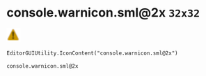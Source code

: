 # console.warnicon.sml@2x `32x32`
<img src="/img/console.warnicon.sml.png" width=32 height=32>

``` CSharp
EditorGUIUtility.IconContent("console.warnicon.sml@2x")
```
```
console.warnicon.sml@2x
```
